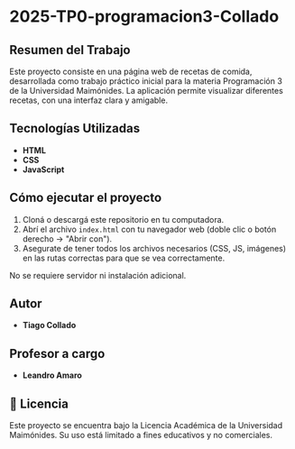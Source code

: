 # 2025-TP0-programacion3-Collado

## Resumen del Trabajo

Este proyecto consiste en una página web de recetas de comida, desarrollada como trabajo práctico inicial para la materia Programación 3 de la Universidad Maimónides. La aplicación permite visualizar diferentes recetas, con una interfaz clara y amigable.

## Tecnologías Utilizadas

- **HTML**
- **CSS**
- **JavaScript**

## Cómo ejecutar el proyecto

1. Cloná o descargá este repositorio en tu computadora.
2. Abrí el archivo `index.html` con tu navegador web (doble clic o botón derecho → "Abrir con").
3. Asegurate de tener todos los archivos necesarios (CSS, JS, imágenes) en las rutas correctas para que se vea correctamente.

No se requiere servidor ni instalación adicional.

## Autor

- **Tiago Collado**

## Profesor a cargo

- **Leandro Amaro**

## 📄 Licencia

Este proyecto se encuentra bajo la Licencia Académica de la Universidad Maimónides. Su uso está limitado a fines educativos y no comerciales.
